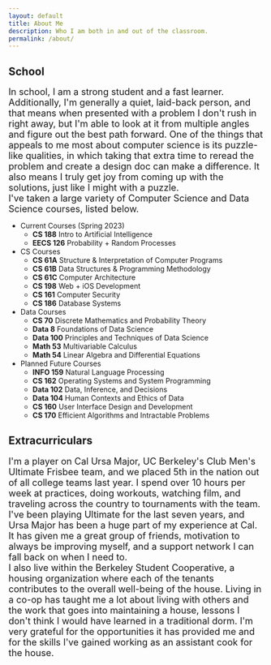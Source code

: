 ```yaml
---
layout: default
title: About Me
description: Who I am both in and out of the classroom.
permalink: /about/
---
```

## School

<font size="4"> In school, I am a strong student and a fast learner. Additionally, I'm generally a quiet, laid-back person, and that means when presented with a problem I don't rush in right away, but I'm able to look at it from multiple angles and figure out the best path forward. One of the things that appeals to me most about computer science is its puzzle-like qualities, in which taking that extra time to reread the problem and create a design doc can make a difference. It also means I truly get joy from coming up with the solutions, just like I might with a puzzle.</font>
<br>
<font size="4">I've taken a large variety of Computer Science and Data Science courses, listed below.</font>
<br>
- Current Courses (Spring 2023)
    - **CS 188** Intro to Artificial Intelligence
    - **EECS 126** Probability + Random Processes
- CS Courses
    - **CS 61A** Structure & Interpretation of Computer Programs
    - **CS 61B** Data Structures & Programming Methodology
    - **CS 61C** Computer Architecture
    - **CS 198** Web + iOS Development
    - **CS 161** Computer Security
    - **CS 186** Database Systems
- Data Courses
    - **CS 70** Discrete Mathematics and Probability Theory
    - **Data 8** Foundations of Data Science
    - **Data 100** Principles and Techniques of Data Science
    - **Math 53** Multivariable Calculus
    - **Math 54** Linear Algebra and Differential Equations
- Planned Future Courses
    - **INFO 159** Natural Language Processing
    - **CS 162** Operating Systems and System Programming
    - **Data 102** Data, Inference, and Decisions
    - **Data 104** Human Contexts and Ethics of Data
    - **CS 160** User Interface Design and Development
    - **CS 170** Efficient Algorithms and Intractable Problems

## Extracurriculars

<font size="4"> I'm a player on Cal Ursa Major, UC Berkeley's Club Men's Ultimate Frisbee team, and we placed 5th in the nation out of all college teams last year. I spend over 10 hours per week at practices, doing workouts, watching film, and traveling across the country to tournaments with the team. I've been playing Ultimate for the last seven years, and Ursa Major has been a huge part of my experience at Cal. It has given me a great group of friends, motivation to always be improving myself, and a support network I can fall back on when I need to.</font>
<br>
<font size="4"> I also live within the Berkeley Student Cooperative, a housing organization where each of the tenants contributes to the overall well-being of the house. Living in a co-op has taught me a lot about living with others and the work that goes into maintaining a house, lessons I don't think I would have learned in a traditional dorm. I'm very grateful for the opportunities it has provided me and for the skills I've gained working as an assistant cook for the house.</font>


